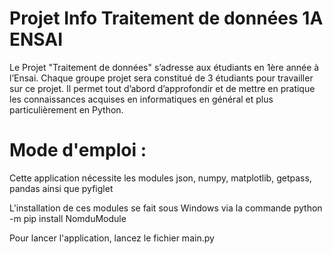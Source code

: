 # Projet Info Traitement de données 1A ENSAI
Le Projet "Traitement de données" s’adresse aux étudiants en 1ère année à l’Ensai. Chaque groupe projet sera constitué de 3 étudiants pour travailler sur ce projet. Il permet tout d’abord d’approfondir et de mettre en pratique les connaissances acquises en informatiques en général et plus particulièrement en Python.

# Mode d'emploi : 

Cette application nécessite les modules json, numpy, matplotlib, getpass, pandas ainsi que pyfiglet

L'installation de ces modules se fait sous Windows via la commande python -m pip install NomduModule

Pour lancer l'application, lancez le fichier main.py

